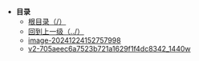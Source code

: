 * **目录**
  * [根目录（/）](/README)
  * [回到上一级（../）](/study/Java后端\01-Java\assets/README)
  * [image-20241224152757998](/study/Java后端\01-Java\assets\Java-基础-其他类总结\image-20241224152757998)
  * [v2-705aeec6a7523b721a1629f1f4dc8342_1440w](/study/Java后端\01-Java\assets\Java-基础-其他类总结\v2-705aeec6a7523b721a1629f1f4dc8342_1440w)
